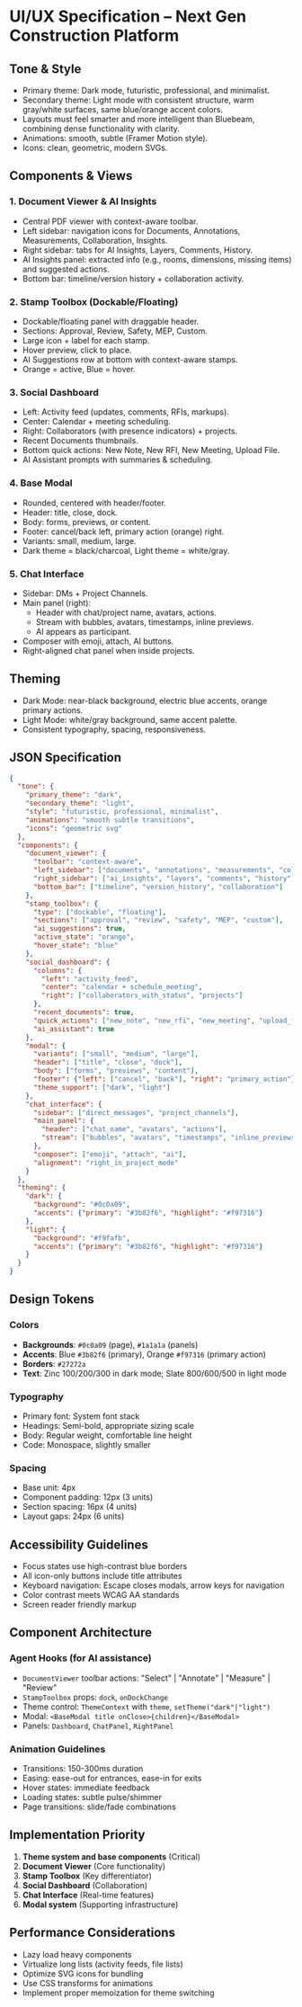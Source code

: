 # UI/UX Specification – Next Gen Construction Platform

## Tone & Style
- Primary theme: Dark mode, futuristic, professional, and minimalist.  
- Secondary theme: Light mode with consistent structure, warm gray/white surfaces, same blue/orange accent colors.  
- Layouts must feel smarter and more intelligent than Bluebeam, combining dense functionality with clarity.  
- Animations: smooth, subtle (Framer Motion style).  
- Icons: clean, geometric, modern SVGs.  

## Components & Views

### 1. Document Viewer & AI Insights
- Central PDF viewer with context-aware toolbar.  
- Left sidebar: navigation icons for Documents, Annotations, Measurements, Collaboration, Insights.  
- Right sidebar: tabs for AI Insights, Layers, Comments, History.  
- AI Insights panel: extracted info (e.g., rooms, dimensions, missing items) and suggested actions.  
- Bottom bar: timeline/version history + collaboration activity.  

### 2. Stamp Toolbox (Dockable/Floating)
- Dockable/floating panel with draggable header.  
- Sections: Approval, Review, Safety, MEP, Custom.  
- Large icon + label for each stamp.  
- Hover preview, click to place.  
- AI Suggestions row at bottom with context-aware stamps.  
- Orange = active, Blue = hover.  

### 3. Social Dashboard
- Left: Activity feed (updates, comments, RFIs, markups).  
- Center: Calendar + meeting scheduling.  
- Right: Collaborators (with presence indicators) + projects.  
- Recent Documents thumbnails.  
- Bottom quick actions: New Note, New RFI, New Meeting, Upload File.  
- AI Assistant prompts with summaries & scheduling.  

### 4. Base Modal
- Rounded, centered with header/footer.  
- Header: title, close, dock.  
- Body: forms, previews, or content.  
- Footer: cancel/back left, primary action (orange) right.  
- Variants: small, medium, large.  
- Dark theme = black/charcoal, Light theme = white/gray.  

### 5. Chat Interface
- Sidebar: DMs + Project Channels.  
- Main panel (right):  
  - Header with chat/project name, avatars, actions.  
  - Stream with bubbles, avatars, timestamps, inline previews.  
  - AI appears as participant.  
- Composer with emoji, attach, AI buttons.  
- Right-aligned chat panel when inside projects.  

## Theming
- Dark Mode: near-black background, electric blue accents, orange primary actions.  
- Light Mode: white/gray background, same accent palette.  
- Consistent typography, spacing, responsiveness.  

## JSON Specification
```json
{
  "tone": {
    "primary_theme": "dark",
    "secondary_theme": "light",
    "style": "futuristic, professional, minimalist",
    "animations": "smooth subtle transitions",
    "icons": "geometric svg"
  },
  "components": {
    "document_viewer": {
      "toolbar": "context-aware",
      "left_sidebar": ["documents", "annotations", "measurements", "collaboration", "insights"],
      "right_sidebar": ["ai_insights", "layers", "comments", "history"],
      "bottom_bar": ["timeline", "version_history", "collaboration"]
    },
    "stamp_toolbox": {
      "type": ["dockable", "floating"],
      "sections": ["approval", "review", "safety", "MEP", "custom"],
      "ai_suggestions": true,
      "active_state": "orange",
      "hover_state": "blue"
    },
    "social_dashboard": {
      "columns": {
        "left": "activity_feed",
        "center": "calendar + schedule_meeting",
        "right": ["collaborators_with_status", "projects"]
      },
      "recent_documents": true,
      "quick_actions": ["new_note", "new_rfi", "new_meeting", "upload_file"],
      "ai_assistant": true
    },
    "modal": {
      "variants": ["small", "medium", "large"],
      "header": ["title", "close", "dock"],
      "body": ["forms", "previews", "content"],
      "footer": {"left": ["cancel", "back"], "right": "primary_action"},
      "theme_support": ["dark", "light"]
    },
    "chat_interface": {
      "sidebar": ["direct_messages", "project_channels"],
      "main_panel": {
        "header": ["chat_name", "avatars", "actions"],
        "stream": ["bubbles", "avatars", "timestamps", "inline_previews", "ai_participant"]
      },
      "composer": ["emoji", "attach", "ai"],
      "alignment": "right_in_project_mode"
    }
  },
  "theming": {
    "dark": {
      "background": "#0c0a09",
      "accents": {"primary": "#3b82f6", "highlight": "#f97316"}
    },
    "light": {
      "background": "#f9fafb",
      "accents": {"primary": "#3b82f6", "highlight": "#f97316"}
    }
  }
}
```

## Design Tokens

### Colors
- **Backgrounds**: `#0c0a09` (page), `#1a1a1a` (panels)
- **Accents**: Blue `#3b82f6` (primary), Orange `#f97316` (primary action)
- **Borders**: `#27272a`
- **Text**: Zinc 100/200/300 in dark mode; Slate 800/600/500 in light mode

### Typography
- Primary font: System font stack
- Headings: Semi-bold, appropriate sizing scale
- Body: Regular weight, comfortable line height
- Code: Monospace, slightly smaller

### Spacing
- Base unit: 4px
- Component padding: 12px (3 units)
- Section spacing: 16px (4 units)
- Layout gaps: 24px (6 units)

## Accessibility Guidelines
- Focus states use high-contrast blue borders
- All icon-only buttons include title attributes
- Keyboard navigation: Escape closes modals, arrow keys for navigation
- Color contrast meets WCAG AA standards
- Screen reader friendly markup

## Component Architecture

### Agent Hooks (for AI assistance)
- `DocumentViewer` toolbar actions: "Select" | "Annotate" | "Measure" | "Review"
- `StampToolbox` props: `dock`, `onDockChange`
- Theme control: `ThemeContext` with `theme`, `setTheme("dark"|"light")`
- Modal: `<BaseModal title onClose>{children}</BaseModal>`
- Panels: `Dashboard`, `ChatPanel`, `RightPanel`

### Animation Guidelines
- Transitions: 150-300ms duration
- Easing: ease-out for entrances, ease-in for exits
- Hover states: immediate feedback
- Loading states: subtle pulse/shimmer
- Page transitions: slide/fade combinations

## Implementation Priority
1. **Theme system and base components** (Critical)
2. **Document Viewer** (Core functionality)
3. **Stamp Toolbox** (Key differentiator)
4. **Social Dashboard** (Collaboration)
5. **Chat Interface** (Real-time features)
6. **Modal system** (Supporting infrastructure)

## Performance Considerations
- Lazy load heavy components
- Virtualize long lists (activity feeds, file lists)
- Optimize SVG icons for bundling
- Use CSS transforms for animations
- Implement proper memoization for theme switching